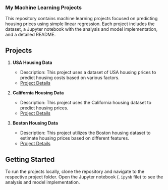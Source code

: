 <h3>My Machine Learning Projects</h3>

This repository contains machine learning projects focused on predicting housing prices using simple linear regression. Each project includes the dataset, a Jupyter notebook with the analysis and model implementation, and a detailed README.

## Projects

1. **USA Housing Data**
   - Description: This project uses a dataset of USA housing prices to predict housing costs based on various factors.
   - [Project Details](./USA_Housing_Data/README.md)

2. **California Housing Data**
   - Description: This project uses the California housing dataset to predict housing prices.
   - [Project Details](./California_Housing_Data/README.md)

3. **Boston Housing Data**
   - Description: This project utilizes the Boston housing dataset to estimate housing prices based on different features.
   - [Project Details](./Boston_Housing_Data/README.md)

## Getting Started

To run the projects locally, clone the repository and navigate to the respective project folder. Open the Jupyter notebook (`.ipynb` file) to see the analysis and model implementation.


